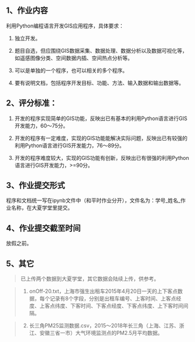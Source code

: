 ## 1、作业内容

利用Python编程语言开发GIS应用程序，具体要求：

1. 独立开发。

2. 题目自选，但应围绕GIS数据采集、数据处理、数据分析以及数据可视化等，如遥感图像分类、空间数据内插、空间热点分析等。

3. 可以是单独的一个程序，也可以相关的多个程序。

4. 要有说明文档，包括程序开发目标、功能、方法、输入数据和输出数据等。

 

## 2、评分标准：

1. 开发的程序实现简单的GIS功能，反映出已有基本的利用Python语言进行GIS开发能力，60～75分。

2. 开发的程序有一定难度，实现的GIS功能能解决实际问题，反映出已有较强的利用Python语言进行GIS开发能力，76～89分。

3. 开发的程序难度较大，实现的GIS功能有创新，反映出已有很强的利用Python语言进行GIS开发能力，>=90分。

 

## 3、作业提交形式

程序和文档统一写在ipynb文件中（和平时作业分开），文件名为：学号_姓名_作业名称，在大夏学堂里提交。

 

## 4、作业提交截至时间

放假之前。

 

## 5、其它

>已上传两个数据到大夏学堂，其它数据会陆续上传，供参考。

>1. onOff-20.txt，上海市强生出租车2015年4月20日一天的上下客点数据，每个记录有8个字段，分别是出租车编号、上客时间、上客点经度、上客点纬度、下客时间、下客点经度、下客点纬度、上下客时间间隔。

>2. 长三角PM25监测数据.csv，2015～2018年长三角（上海、江苏、浙江、安徽三省一市）大气环境监测点的PM2.5月平均数据。

